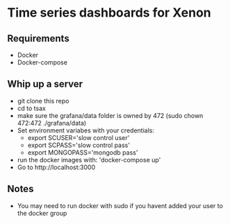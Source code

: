 # Time series dashboards for Xenon


## Requirements
 - Docker
 - Docker-compose

## Whip up a server
 - git clone this repo
 - cd to tsax
 - make sure the grafana/data folder is owned by 472 (sudo chown 472:472 ./grafana/data)
 - Set environment variabes with your credentials:
    - export SCUSER='slow control user'
    - export SCPASS='slow control pass'
    - export MONGOPASS='mongodb pass'
 - run the docker images with: 'docker-compose up'
 - Go to http://localhost:3000
 
## Notes
 - You may need to run docker with sudo if you havent added your user to the docker group
 